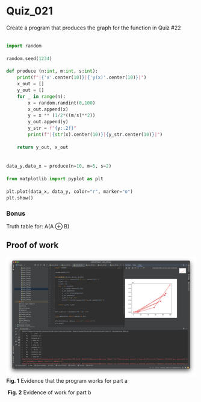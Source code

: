 
# Quiz_021

Create a program that produces the graph for the function in Quiz #22

```.py

import random

random.seed(1234)

def produce (n:int, m:int, s:int):
    print(f"|{'x'.center(10)}|{'y(x)'.center(10)}|")
    x_out = []
    y_out = []
    for _ in range(n):
        x = random.randint(0,100)
        x_out.append(x)
        y = x ** (1/2*((m/s)**2))
        y_out.append(y)
        y_str = f"{y:.2f}"
        print(f"|{str(x).center(10)}|{y_str.center(10)}|")

    return y_out, x_out


data_y,data_x = produce(n=10, m=5, s=2)

from matplotlib import pyplot as plt

plt.plot(data_x, data_y, color="r", marker="o")
plt.show()

```

### Bonus
Truth table for: A(A ⊕ B)


## Proof of work
![](Quiz_023.png)
**Fig. 1** Evidence that the program works for part a

![]()
**Fig. 2** Evidence of work for part b

